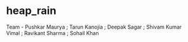 # heap_rain
Team - Pushkar Maurya ; Tarun Kanojia ; Deepak Sagar ; Shivam Kumar Vimal ; Ravikant Sharma ; Sohail Khan
